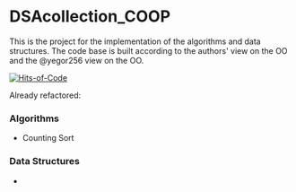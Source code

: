 # DSAcollection_COOP
This is the project for the implementation of the algorithms and data structures. The code base is built according to the authors' view on the OO and the @yegor256 view on the OO.

[![Hits-of-Code](https://hitsofcode.com/github/CatOrLeader/DSAcollection_COOP?branch=main)](https://hitsofcode.com/github/CatOrLeader/DSAcollection_COOP/view?branch=main)

Already refactored:

### Algorithms

- Counting Sort

### Data Structures

-

